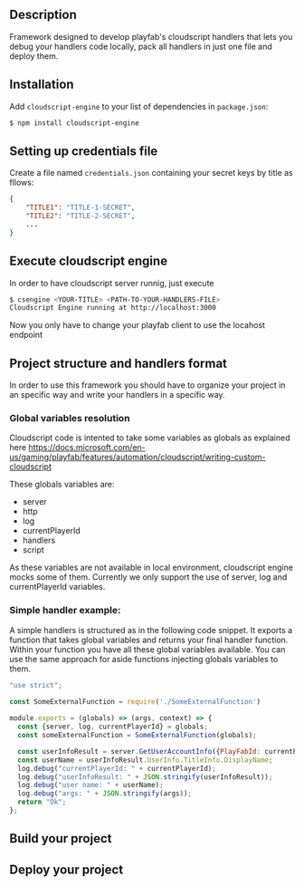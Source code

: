 ## Description
Framework designed to develop playfab's cloudscript handlers that lets you debug your handlers code locally, pack all handlers in just one file and deploy them.

## Installation  
  
Add `cloudscript-engine` to your list of dependencies in `package.json`:  
  
```bash  
$ npm install cloudscript-engine  
```  
  
## Setting up credentials file  
  
Create a file named `credentials.json` containing your secret keys by title as fllows:

```json
{
	"TITLE1": "TITLE-1-SECRET",
	"TITLE2": "TITLE-2-SECRET",
	...
}
```  

## Execute cloudscript engine
In order to have cloudscript server runnig, just execute

```bash
$ csengine <YOUR-TITLE> <PATH-TO-YOUR-HANDLERS-FILE>
Cloudscript Engine running at http://localhost:3000
```
Now you only have to change your playfab client to use the locahost endpoint

## Project structure and handlers format
In order to use this framework you should have to organize your project in an specific way and write your handlers in a specific way.

### Global variables resolution
Cloudscript code is intented to take some variables as globals as explained here
https://docs.microsoft.com/en-us/gaming/playfab/features/automation/cloudscript/writing-custom-cloudscript

These globals variables are:
* server
* http
* log
* currentPlayerId
* handlers
* script

As these variables are not available in local environment, cloudscript engine mocks some of them. Currently we only support the use of server, log and currentPlayerId variables.



### Simple handler example:

A simple handlers is structured as in the following code snippet. It exports a function that takes global variables  and returns your final handler function.
Within your function you have all these global variables available. You can use the same approach for aside functions injecting globals variables to them.

```js
"use strict";  

const SomeExternalFunction = require('./SomeExternalFunction')
  
module.exports = (globals) => (args, context) => {  
  const {server, log, currentPlayerId} = globals;
  const someExternalFunction = SomeExternalFunction(globals);

  const userInfoResult = server.GetUserAccountInfo({PlayFabId: currentPlayerId});  
  const userName = userInfoResult.UserInfo.TitleInfo.DisplayName;  
  log.debug("currentPlayerId: " + currentPlayerId);  
  log.debug("userInfoResult: " + JSON.stringify(userInfoResult));  
  log.debug("user name: " + userName);  
  log.debug("args: " + JSON.stringify(args));  
  return "Ok";  
};
```




## Build your project

## Deploy your project

